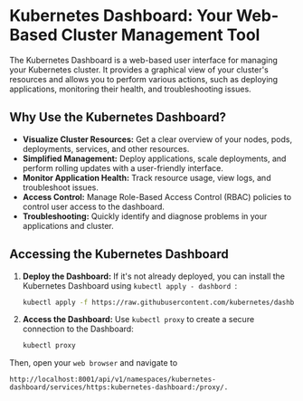 # Kubernetes Dashboard: Your Web-Based Cluster Management Tool

The Kubernetes Dashboard is a web-based user interface for managing your Kubernetes cluster. It provides a graphical view of your cluster's resources and allows you to perform various actions, such as deploying applications, monitoring their health, and troubleshooting issues.

## Why Use the Kubernetes Dashboard?

* **Visualize Cluster Resources:** Get a clear overview of your nodes, pods, deployments, services, and other resources.
* **Simplified Management:** Deploy applications, scale deployments, and perform rolling updates with a user-friendly interface.
* **Monitor Application Health:** Track resource usage, view logs, and troubleshoot issues.
* **Access Control:** Manage Role-Based Access Control (RBAC) policies to control user access to the dashboard.
* **Troubleshooting:**  Quickly identify and diagnose problems in your applications and cluster.

## Accessing the Kubernetes Dashboard

1. **Deploy the Dashboard:** If it's not already deployed, you can install the Kubernetes Dashboard using `kubectl apply - dashbord `:

   ```bash
   kubectl apply -f https://raw.githubusercontent.com/kubernetes/dashboard/v2.7.0/aio/deploy/recommended.yaml
   ```
2. **Access the Dashboard:** Use `kubectl proxy` to create a secure connection to the Dashboard: 

   ```bash
   kubectl proxy
   ```
Then, open your `web browser` and navigate to 

``` link 
http://localhost:8001/api/v1/namespaces/kubernetes-dashboard/services/https:kubernetes-dashboard:/proxy/. 
```

